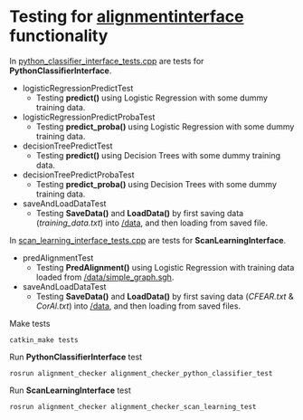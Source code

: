# Testing for [alignmentinterface](../include/alignment_checker/alignmentinterface.h) functionality

In [python_classifier_interface_tests.cpp](scan_learning_interface_tests.cpp) are tests for __PythonClassifierInterface__.

- logisticRegressionPredictTest
    - Testing __predict()__ using Logistic Regression with some dummy training data.
- logisticRegressionPredictProbaTest
    - Testing __predict_proba()__ using Logistic Regression with some dummy training data.
- decisionTreePredictTest
    - Testing __predict()__ using Decision Trees with some dummy training data.
- decisionTreePredictProbaTest
    - Testing __predict_proba()__ using Decision Trees with some dummy training data.
- saveAndLoadDataTest
    - Testing __SaveData()__ and __LoadData()__ by first saving data (*training_data.txt*) into [/data](../data), and then loading from saved file. 


In [scan_learning_interface_tests.cpp](scan_learning_interface_tests.cpp) are tests for __ScanLearningInterface__.

- predAlignmentTest
    - Testing __PredAlignment()__ using Logistic Regression with training data loaded from [/data/simple_graph.sgh](../data/simple_graph.sgh).
- saveAndLoadDataTest
    - Testing __SaveData()__ and __LoadData()__ by first saving data (*CFEAR.txt* & *CorAl.txt*) into [/data](../data), and then loading from saved files. 



Make tests 
```
catkin_make tests
```

Run __PythonClassifierInterface__ test
```
rosrun alignment_checker alignment_checker_python_classifier_test
```

Run __ScanLearningInterface__ test
```
rosrun alignment_checker alignment_checker_scan_learning_test
```